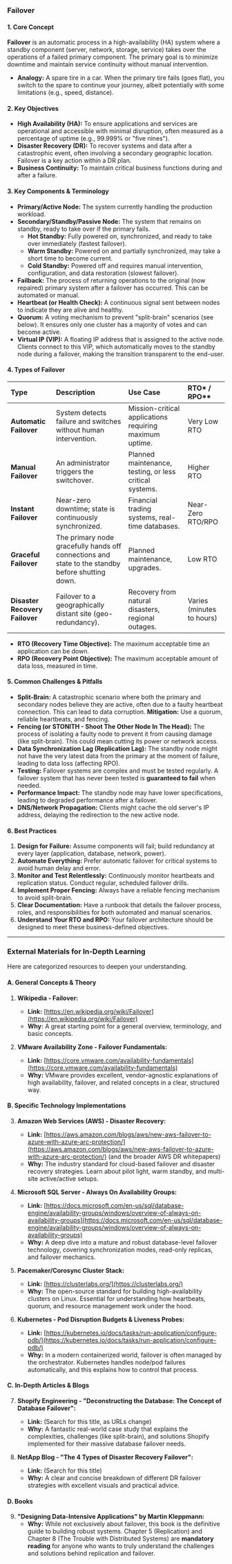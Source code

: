 ### **Failover**

#### **1. Core Concept**

**Failover** is an automatic process in a high-availability (HA) system where a standby component (server, network, storage, service) takes over the operations of a failed primary component. The primary goal is to minimize downtime and maintain service continuity without manual intervention.

*   **Analogy:** A spare tire in a car. When the primary tire fails (goes flat), you switch to the spare to continue your journey, albeit potentially with some limitations (e.g., speed, distance).

#### **2. Key Objectives**

*   **High Availability (HA):** To ensure applications and services are operational and accessible with minimal disruption, often measured as a percentage of uptime (e.g., 99.999% or "five nines").
*   **Disaster Recovery (DR):** To recover systems and data after a catastrophic event, often involving a secondary geographic location. Failover is a key action within a DR plan.
*   **Business Continuity:** To maintain critical business functions during and after a failure.

#### **3. Key Components & Terminology**

*   **Primary/Active Node:** The system currently handling the production workload.
*   **Secondary/Standby/Passive Node:** The system that remains on standby, ready to take over if the primary fails.
    *   **Hot Standby:** Fully powered on, synchronized, and ready to take over immediately (fastest failover).
    *   **Warm Standby:** Powered on and partially synchronized, may take a short time to become current.
    *   **Cold Standby:** Powered off and requires manual intervention, configuration, and data restoration (slowest failover).
*   **Failback:** The process of returning operations to the original (now repaired) primary system after a failover has occurred. This can be automated or manual.
*   **Heartbeat (or Health Check):** A continuous signal sent between nodes to indicate they are alive and healthy.
*   **Quorum:** A voting mechanism to prevent "split-brain" scenarios (see below). It ensures only one cluster has a majority of votes and can become active.
*   **Virtual IP (VIP):** A floating IP address that is assigned to the active node. Clients connect to this VIP, which automatically moves to the standby node during a failover, making the transition transparent to the end-user.

#### **4. Types of Failover**

| Type | Description | Use Case | RTO* / RPO** |
| :--- | :--- | :--- | :--- |
| **Automatic Failover** | System detects failure and switches without human intervention. | Mission-critical applications requiring maximum uptime. | Very Low RTO |
| **Manual Failover** | An administrator triggers the switchover. | Planned maintenance, testing, or less critical systems. | Higher RTO |
| **Instant Failover** | Near-zero downtime; state is continuously synchronized. | Financial trading systems, real-time databases. | Near-Zero RTO/RPO |
| **Graceful Failover** | The primary node gracefully hands off connections and state to the standby before shutting down. | Planned maintenance, upgrades. | Low RTO |
| **Disaster Recovery Failover** | Failover to a geographically distant site (geo-redundancy). | Recovery from natural disasters, regional outages. | Varies (minutes to hours) |

*   **RTO (Recovery Time Objective):** The maximum acceptable time an application can be down.
*   **RPO (Recovery Point Objective):** The maximum acceptable amount of data loss, measured in time.

#### **5. Common Challenges & Pitfalls**

*   **Split-Brain:** A catastrophic scenario where both the primary and secondary nodes believe they are active, often due to a faulty heartbeat connection. This can lead to data corruption. **Mitigation:** Use a quorum, reliable heartbeats, and fencing.
*   **Fencing (or STONITH - Shoot The Other Node In The Head):** The process of isolating a faulty node to prevent it from causing damage (like split-brain). This could mean cutting its power or network access.
*   **Data Synchronization Lag (Replication Lag):** The standby node might not have the very latest data from the primary at the moment of failure, leading to data loss (affecting RPO).
*   **Testing:** Failover systems are complex and must be tested regularly. A failover system that has never been tested is **guaranteed to fail** when needed.
*   **Performance Impact:** The standby node may have lower specifications, leading to degraded performance after a failover.
*   **DNS/Network Propagation:** Clients might cache the old server's IP address, delaying the redirection to the new active node.

#### **6. Best Practices**

1.  **Design for Failure:** Assume components will fail; build redundancy at every layer (application, database, network, power).
2.  **Automate Everything:** Prefer automatic failover for critical systems to avoid human delay and error.
3.  **Monitor and Test Relentlessly:** Continuously monitor heartbeats and replication status. Conduct regular, scheduled failover drills.
4.  **Implement Proper Fencing:** Always have a reliable fencing mechanism to avoid split-brain.
5.  **Clear Documentation:** Have a runbook that details the failover process, roles, and responsibilities for both automated and manual scenarios.
6.  **Understand Your RTO and RPO:** Your failover architecture should be designed to meet these business-defined objectives.

---

### **External Materials for In-Depth Learning**

Here are categorized resources to deepen your understanding.

#### **A. General Concepts & Theory**

1.  **Wikipedia - Failover:**
    *   **Link:** [https://en.wikipedia.org/wiki/Failover](https://en.wikipedia.org/wiki/Failover)
    *   **Why:** A great starting point for a general overview, terminology, and basic concepts.

2.  **VMware Availability Zone - Failover Fundamentals:**
    *   **Link:** [https://core.vmware.com/availability-fundamentals](https://core.vmware.com/availability-fundamentals)
    *   **Why:** VMware provides excellent, vendor-agnostic explanations of high availability, failover, and related concepts in a clear, structured way.

#### **B. Specific Technology Implementations**

3.  **Amazon Web Services (AWS) - Disaster Recovery:**
    *   **Link:** [https://aws.amazon.com/blogs/aws/new-aws-failover-to-azure-with-azure-arc-protection/](https://aws.amazon.com/blogs/aws/new-aws-failover-to-azure-with-azure-arc-protection/) (and the broader AWS DR whitepapers)
    *   **Why:** The industry standard for cloud-based failover and disaster recovery strategies. Learn about pilot light, warm standby, and multi-site active/active setups.

4.  **Microsoft SQL Server - Always On Availability Groups:**
    *   **Link:** [https://docs.microsoft.com/en-us/sql/database-engine/availability-groups/windows/overview-of-always-on-availability-groups](https://docs.microsoft.com/en-us/sql/database-engine/availability-groups/windows/overview-of-always-on-availability-groups)
    *   **Why:** A deep dive into a mature and robust database-level failover technology, covering synchronization modes, read-only replicas, and failover mechanics.

5.  **Pacemaker/Corosync Cluster Stack:**
    *   **Link:** [https://clusterlabs.org/](https://clusterlabs.org/)
    *   **Why:** The open-source standard for building high-availability clusters on Linux. Essential for understanding how heartbeats, quorum, and resource management work under the hood.

6.  **Kubernetes - Pod Disruption Budgets & Liveness Probes:**
    *   **Link:** [https://kubernetes.io/docs/tasks/run-application/configure-pdb/](https://kubernetes.io/docs/tasks/run-application/configure-pdb/)
    *   **Why:** In a modern containerized world, failover is often managed by the orchestrator. Kubernetes handles node/pod failures automatically, and this explains how to control that process.

#### **C. In-Depth Articles & Blogs**

7.  **Shopify Engineering - "Deconstructing the Database: The Concept of Database Failover":**
    *   **Link:** (Search for this title, as URLs change)
    *   **Why:** A fantastic real-world case study that explains the complexities, challenges (like split-brain), and solutions Shopify implemented for their massive database failover needs.

8.  **NetApp Blog - "The 4 Types of Disaster Recovery Failover":**
    *   **Link:** (Search for this title)
    *   **Why:** A clear and concise breakdown of different DR failover strategies with excellent visuals and practical advice.

#### **D. Books**

9.  **"Designing Data-Intensive Applications" by Martin Kleppmann:**
    *   **Why:** While not exclusively about failover, this book is the definitive guide to building robust systems. Chapter 5 (Replication) and Chapter 8 (The Trouble with Distributed Systems) are **mandatory reading** for anyone who wants to truly understand the challenges and solutions behind replication and failover.